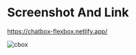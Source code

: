 # Screenshot And Link

https://chatbox-flexbox.netlify.app/

![cbox](https://user-images.githubusercontent.com/78149644/115147932-b351ce00-a076-11eb-8fed-6adae7c68644.JPG)
